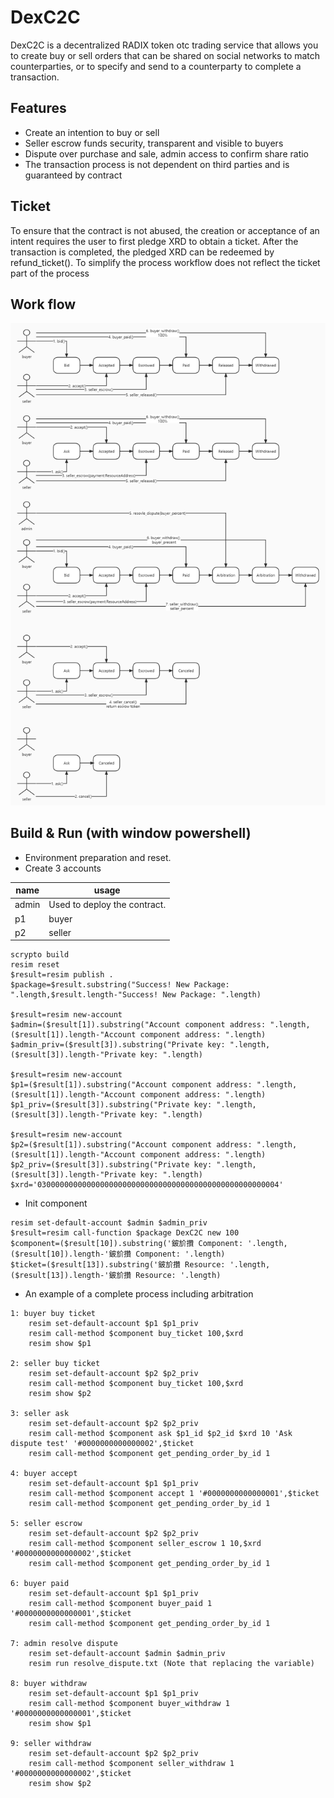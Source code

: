 DexC2C
======================
DexC2C is a decentralized RADIX token otc trading service that allows you to create buy or sell orders that can be shared on social networks to match counterparties, or to specify and send to a counterparty to complete a transaction.

## Features

  * Create an intention to buy or sell
  * Seller escrow funds security, transparent and visible to buyers
  * Dispute over purchase and sale, admin access to confirm share ratio
  * The transaction process is not dependent on third parties and is guaranteed by contract

## Ticket

  To ensure that the contract is not abused, the creation or acceptance of an intent requires the user to first pledge XRD to obtain a ticket. After the transaction is completed, the pledged XRD can be redeemed by refund_ticket(). To simplify the process workflow does not reflect the ticket part of the process


## Work flow

![workflow](res/biz_flow.jpg)


## Build & Run (with window powershell)

* Environment preparation and reset.
* Create 3 accounts

| name    | usage                                   |
| ------- | --------------------------------------- |
| admin   | Used to deploy the contract.            |
| p1      | buyer     |
| p2      | seller                       |

```shell
scrypto build
resim reset
$result=resim publish .
$package=$result.substring("Success! New Package: ".length,$result.length-"Success! New Package: ".length)

$result=resim new-account
$admin=($result[1]).substring("Account component address: ".length,($result[1]).length-"Account component address: ".length)
$admin_priv=($result[3]).substring("Private key: ".length,($result[3]).length-"Private key: ".length)

$result=resim new-account
$p1=($result[1]).substring("Account component address: ".length,($result[1]).length-"Account component address: ".length)
$p1_priv=($result[3]).substring("Private key: ".length,($result[3]).length-"Private key: ".length)

$result=resim new-account
$p2=($result[1]).substring("Account component address: ".length,($result[1]).length-"Account component address: ".length)
$p2_priv=($result[3]).substring("Private key: ".length,($result[3]).length-"Private key: ".length)
$xrd='030000000000000000000000000000000000000000000000000004'
```

* Init component
  
```shell
resim set-default-account $admin $admin_priv
$result=resim call-function $package DexC2C new 100
$component=($result[10]).substring('鈹斺攢 Component: '.length, ($result[10]).length-'鈹斺攢 Component: '.length)
$ticket=($result[13]).substring('鈹斺攢 Resource: '.length, ($result[13]).length-'鈹斺攢 Resource: '.length)
```

* An example of a complete process including arbitration
  
```shell 
1: buyer buy ticket
    resim set-default-account $p1 $p1_priv
    resim call-method $component buy_ticket 100,$xrd
    resim show $p1

2: seller buy ticket
    resim set-default-account $p2 $p2_priv
    resim call-method $component buy_ticket 100,$xrd
    resim show $p2

3: seller ask
    resim set-default-account $p2 $p2_priv
    resim call-method $component ask $p1_id $p2_id $xrd 10 'Ask dispute test' '#0000000000000002',$ticket 
    resim call-method $component get_pending_order_by_id 1

4: buyer accept
    resim set-default-account $p1 $p1_priv
    resim call-method $component accept 1 '#0000000000000001',$ticket
    resim call-method $component get_pending_order_by_id 1

5: seller escrow
    resim set-default-account $p2 $p2_priv
    resim call-method $component seller_escrow 1 10,$xrd '#0000000000000002',$ticket
    resim call-method $component get_pending_order_by_id 1

6: buyer paid
    resim set-default-account $p1 $p1_priv
    resim call-method $component buyer_paid 1 '#0000000000000001',$ticket
    resim call-method $component get_pending_order_by_id 1
    
7: admin resolve dispute
    resim set-default-account $admin $admin_priv
    resim run resolve_dispute.txt (Note that replacing the variable)

8: buyer withdraw
    resim set-default-account $p1 $p1_priv
    resim call-method $component buyer_withdraw 1 '#0000000000000001',$ticket
    resim show $p1

9: seller withdraw
    resim set-default-account $p2 $p2_priv
    resim call-method $component seller_withdraw 1 '#0000000000000002',$ticket
    resim show $p2
```